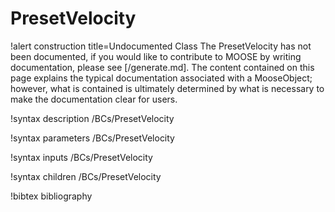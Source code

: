 <!-- MOOSE Documentation Stub: Remove this when content is added. -->

# PresetVelocity

!alert construction title=Undocumented Class
The PresetVelocity has not been documented, if you would like to contribute to MOOSE by
writing documentation, please see [/generate.md]. The content contained on this page explains
the typical documentation associated with a MooseObject; however, what is contained is ultimately
determined by what is necessary to make the documentation clear for users.

!syntax description /BCs/PresetVelocity

!syntax parameters /BCs/PresetVelocity

!syntax inputs /BCs/PresetVelocity

!syntax children /BCs/PresetVelocity

!bibtex bibliography
